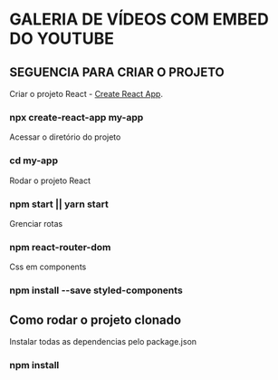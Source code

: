# GALERIA DE VÍDEOS COM EMBED DO YOUTUBE

## SEGUENCIA PARA CRIAR O PROJETO

Criar o projeto React - [Create React App](https://github.com/facebook/create-react-app).
### npx create-react-app my-app

Acessar o diretório do projeto
### cd my-app

Rodar o projeto React
### npm start || yarn start

Grenciar rotas
### npm react-router-dom

Css em components

### npm install --save styled-components

## Como rodar o projeto clonado 

Instalar todas as dependencias pelo package.json
### npm install
